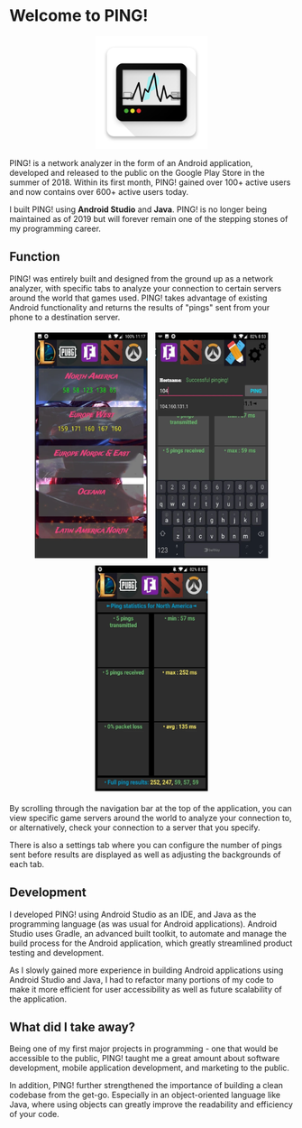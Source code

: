 # Welcome to PING!
<p align="center" >
    <img width="200" height="200" src="assets/web_hi_res_512.png" alt="ad">
</p>
PING! is a network analyzer in the form of an Android application, developed and released to the public on the Google Play Store in the summer of 2018. Within its first month, PING! gained over 100+ active users and now contains over 600+ active users today.

I built PING! using **Android Studio** and **Java**. PING! is no longer being maintained as of 2019 but will forever remain one of the stepping stones of my programming career.

## Function
PING! was entirely built and designed from the ground up as a network analyzer, with specific tabs to analyze your connection to certain servers around the world that games used. PING! takes advantage of existing Android functionality and returns the results of "pings" sent from your phone to a destination server.

<p align="center" >
    <img style="padding:5px" width="200" height="400" src="assets/pingAd2.webp" alt="ad">
    <img style="padding:5px" width="200" height="400" src="assets/pingAd1.webp" alt="ad">
    <img style="padding:5px" width="200" height="400" src="assets/pingAd3.webp" alt="ad">
</p>

By scrolling through the navigation bar at the top of the application, you can view specific game servers around the world to analyze your connection to, or alternatively, check your connection to a server that you specify.

There is also a settings tab where you can configure the number of pings sent before results are displayed as well as adjusting the backgrounds of each tab.

## Development
I developed PING! using Android Studio as an IDE, and Java as the programming language (as was usual for Android applications). Android Studio uses Gradle, an advanced built toolkit, to automate and manage the build process for the Android application, which greatly streamlined product testing and development.

As I slowly gained more experience in building Android applications using Android Studio and Java, I had to refactor many portions of my code to make it more efficient for user accessibility as well as future scalability of the application.

## What did I take away?
Being one of my first major projects in programming - one that would be accessible to the public, PING! taught me a great amount about software development, mobile application development, and marketing to the public.

In addition, PING! further strengthened the importance of building a clean codebase from the get-go. Especially in an object-oriented language like Java, where using objects can greatly improve the readability and efficiency of your code.